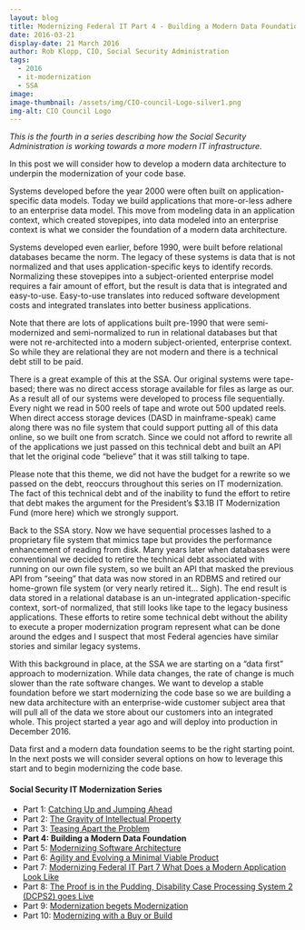 ```yaml
---
layout: blog
title: Modernizing Federal IT Part 4 - Building a Modern Data Foundation
date: 2016-03-21
display-date: 21 March 2016
author: Rob Klopp, CIO, Social Security Administration
tags: 
  - 2016 
  - it-modernization 
  - SSA
image:
image-thumbnail: /assets/img/CIO-council-Logo-silver1.png
img-alt: CIO Council Logo
---
```

_This is the fourth in a series describing how the Social Security Administration is working towards a more modern IT infrastructure._

In this post we will consider how to develop a modern data architecture to underpin the modernization of your code base.

Systems developed before the year 2000 were often built on application-specific data models. Today we build applications that more-or-less adhere to an enterprise data model. This move from modeling data in an application context, which created stovepipes, into data modeled into an enterprise context is what we consider the foundation of a modern data architecture.

Systems developed even earlier, before 1990, were built before relational databases became the norm. The legacy of these systems is data that is not normalized and that uses application-specific keys to identify records. Normalizing these stovepipes into a subject-oriented enterprise model requires a fair amount of effort, but the result is data that is integrated and easy-to-use. Easy-to-use translates into reduced software development costs and integrated translates into better business applications.

Note that there are lots of applications built pre-1990 that were semi-modernized and semi-normalized to run in relational databases but that were not re-architected into a modern subject-oriented, enterprise context. So while they are relational they are not modern and there is a technical debt still to be paid.

There is a great example of this at the SSA. Our original systems were tape-based; there was no direct access storage available for files as large as our. As a result all of our systems were developed to process file sequentially. Every night we read in 500 reels of tape and wrote out 500 updated reels. When direct access storage devices (DASD in mainframe-speak) came along there was no file system that could support putting all of this data online, so we built one from scratch. Since we could not afford to rewrite all of the applications we just passed on this technical debt and built an API that let the original code “believe” that it was still talking to tape.

Please note that this theme, we did not have the budget for a rewrite so we passed on the debt, reoccurs throughout this series on IT modernization. The fact of this technical debt and of the inability to fund the effort to retire that debt makes the argument for the President’s $3.1B IT Modernization Fund (more here) which we strongly support.

Back to the SSA story. Now we have sequential processes lashed to a proprietary file system that mimics tape but provides the performance enhancement of reading from disk. Many years later when databases were conventional we decided to retire the technical debt associated with running on our own file system, so we built an API that masked the previous API from “seeing” that data was now stored in an RDBMS and retired our home-grown file system (or very nearly retired it… Sigh). The end result is data stored in a relational database is an un-integrated application-specific context, sort-of normalized, that still looks like tape to the legacy business applications. These efforts to retire some technical debt without the ability to execute a proper modernization program represent what can be done around the edges and I suspect that most Federal agencies have similar stories and similar legacy systems.

With this background in place, at the SSA we are starting on a “data first” approach to modernization. While data changes, the rate of change is much slower than the rate software changes. We want to develop a stable foundation before we start modernizing the code base so we are building a new data architecture with an enterprise-wide customer subject area that will pull all of the data we store about our customers into an integrated whole. This project started a year ago and will deploy into production in December 2016.

Data first and a modern data foundation seems to be the right starting point. In the next posts we will consider several options on how to leverage this start and to begin modernizing the code base.

#### Social Security IT Modernization Series
* Part 1: [Catching Up and Jumping Ahead]({{site.baseurl}}/2015/12/10/ssa-modernization-1.html)
* Part 2: [The Gravity of Intellectual Property]({{site.baseurl}}/2016/01/19/ssa-modernization-2.html)
* Part 3: [Teasing Apart the Problem]({{site.baseurl}}/2016/03/07/ssa-modernization-3.html)
* **Part 4: Building a Modern Data Foundation**
* Part 5: [Modernizing Software Architecture]({{site.baseurl}}/2016/05/23/ssa-modernization-5.html)
* Part 6: [Agility and Evolving a Minimal Viable Product]({{site.baseurl}}/2016/11/07/ssa-modernization-6.html)
* Part 7: [Modernizing Federal IT Part 7 What Does a Modern Application Look Like]({{site.baseurl}}/2016/11/22/ssa-modernization-7.html)
* Part 8: [The Proof is in the Pudding, Disability Case Processing System 2 (DCPS2) goes Live]({{site.baseurl}}/2017/01/09/ssa-modernization-8.html)
* Part 9: [Modernization begets Modernization]({{site.baseurl}}/2017/03/27/ssa-modernization-9.html)
* Part 10: [Modernizing with a Buy or Build]({{site.baseurl}}/2017/04/14/ssa-modernization-10.html)
